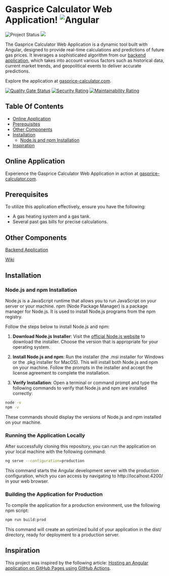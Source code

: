 # Gasprice Calculator Web Application! ![Angular](https://img.shields.io/badge/angular-%23DD0031.svg?style=for-the-badge&logo=angular&logoColor=white)

![Project Status](https://img.shields.io/badge/Project_Status-IN_PROGRESS-red)
![](https://img.shields.io/badge/Code-Angular-informational?style=flat&logo=angular&logoColor=white&color=2bbc8a)

The Gasprice Calculator Web Application is a dynamic tool built with Angular, designed to provide real-time calculations and predictions of future gas prices. It leverages a sophisticated algorithm from our [backend application](https://github.com/JanoschA/gasprice-calculator), which takes into account various factors such as historical data, current market trends, and geopolitical events to deliver accurate predictions.

Explore the application at [gasprice-calculator.com](https://gasprice-calculator.com).

[![Quality Gate Status](https://sonarcloud.io/api/project_badges/measure?project=JanoschA_gasprice-calculator-web&metric=alert_status)](https://sonarcloud.io/summary/new_code?id=JanoschA_gasprice-calculator-web)
[![Security Rating](https://sonarcloud.io/api/project_badges/measure?project=JanoschA_gasprice-calculator-web&metric=security_rating)](https://sonarcloud.io/summary/new_code?id=JanoschA_gasprice-calculator-web)
[![Maintainability Rating](https://sonarcloud.io/api/project_badges/measure?project=JanoschA_gasprice-calculator-web&metric=sqale_rating)](https://sonarcloud.io/summary/new_code?id=JanoschA_gasprice-calculator-web)

## Table Of Contents
- [Online Application](#online-application)
- [Prerequisites](#prerequisites)
- [Other Components](#other-components)
- [Installation](#installation)
  - [Node.js and npm Installation](#nodejs-and-npm-installation)
- [Inspiration](#inspiration)

## Online Application
Experience the Gasprice Calculator Web Application in action at [gasprice-calculator.com](https://gasprice-calculator.com).

## Prerequisites

To utilize this application effectively, ensure you have the following:

- A gas heating system and a gas tank.
- Several past gas bills for precise calculations.

## Other Components

[Backend Application](https://github.com/JanoschA/gasprice-calculator)

[Wiki](https://github.com/JanoschA/gasprice-calculator/wiki)

## Installation
### Node.js and npm Installation

Node.js is a JavaScript runtime that allows you to run JavaScript on your server or your machine. npm (Node Package Manager) is a package manager for Node.js. It is used to install Node.js programs from the npm registry.

Follow the steps below to install Node.js and npm:

1. **Download Node.js Installer**: Visit the [official Node.js website](https://nodejs.org/) to download the installer. Choose the version that is appropriate for your operating system.

2. **Install Node.js and npm**: Run the installer (the .msi installer for Windows or the .pkg installer for MacOS). This will install both Node.js and npm on your machine. Follow the prompts in the installer and accept the license agreement to complete the installation.

3. **Verify Installation**: Open a terminal or command prompt and type the following commands to verify that Node.js and npm are installed correctly:

```bash
node -v
npm -v
```
These commands should display the versions of Node.js and npm installed on your machine.

### Running the Application Locally

After successfully cloning this repository, you can run the application on your local machine with the following command:

```bash
ng serve --configuration=production
```
This command starts the Angular development server with the production configuration, which you can access by navigating to http://localhost:4200/ in your web browser.

### Building the Application for Production

To compile the application for a production environment, use the following npm script:

```bash
npm run build:prod
```
This command will create an optimized build of your application in the dist/ directory, ready for deployment to a production server.

## Inspiration

This project was inspired by the following article: [Hosting an Angular application on GitHub Pages using GitHub Actions](https://dev.to/rodrigokamada/hosting-an-angular-application-on-github-pages-using-github-actions-5ag8).
